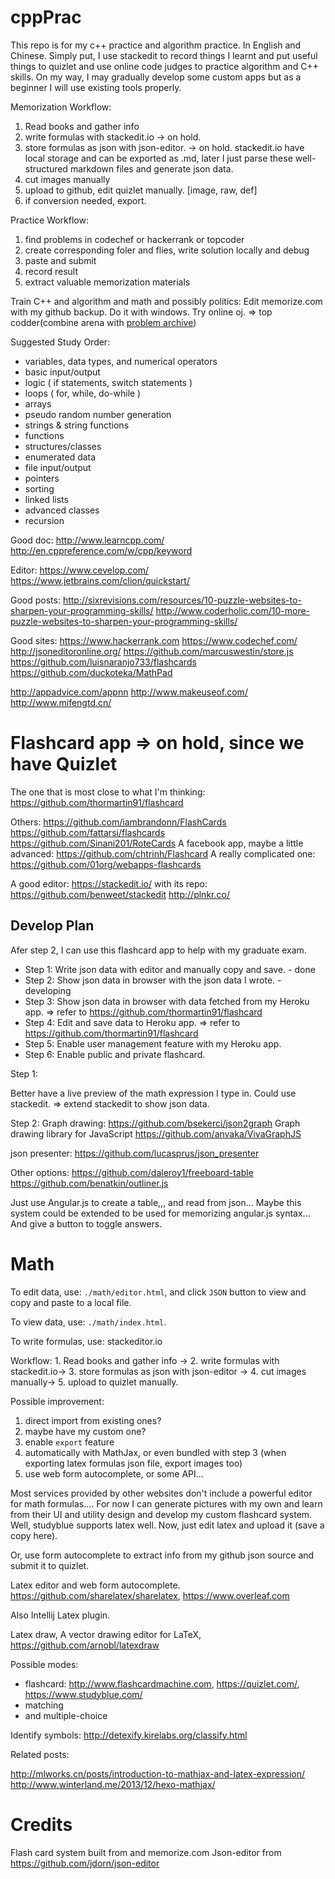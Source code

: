 # cppPrac
This repo is for my c++ practice and algorithm practice. In English and Chinese. Simply put, I use stackedit to record things I learnt and put useful things to quizlet and use online code judges to practice algorithm and C++ skills. On my way, I may gradually develop some custom apps but as a beginner I will use existing tools properly.

Memorization Workflow: 

1. Read books and gather info 
2. write formulas with stackedit.io  -> on hold.
3. store formulas as json with json-editor. -> on hold. stackedit.io have local storage and can be exported as .md, later I just parse these well-structured markdown files and generate json data.
4. cut images manually 
5. upload to github, edit quizlet manually. [image, raw, def]
6. if conversion needed, export.

Practice  Workflow:

1. find problems in codechef or hackerrank or topcoder
2. create corresponding foler and flies, write solution locally and debug
3. paste and submit
4. record result
5. extract valuable memorization materials


Train C++ and algorithm and math and possibly politics:
Edit memorize.com with my github backup. Do it with windows.
Try online oj. => top codder(combine arena with [problem archive](http://community.topcoder.com/tc?module=ProblemArchive))

Suggested Study Order:

* variables, data types, and numerical operators
* basic input/output
* logic ( if statements, switch statements )
* loops ( for, while, do-while )
* arrays
* pseudo random number generation
* strings & string functions
* functions
* structures/classes
* enumerated data
* file input/output
* pointers
* sorting
* linked lists
* advanced classes
* recursion

Good doc:
http://www.learncpp.com/
http://en.cppreference.com/w/cpp/keyword

Editor:
https://www.cevelop.com/
https://www.jetbrains.com/clion/quickstart/

Good posts:
http://sixrevisions.com/resources/10-puzzle-websites-to-sharpen-your-programming-skills/
http://www.coderholic.com/10-more-puzzle-websites-to-sharpen-your-programming-skills/

Good sites:
https://www.hackerrank.com
https://www.codechef.com/
http://jsoneditoronline.org/
https://github.com/marcuswestin/store.js
https://github.com/luisnaranjo733/flashcards
https://github.com/duckoteka/MathPad

http://appadvice.com/appnn
http://www.makeuseof.com/
http://www.mifengtd.cn/




# Flashcard app => on hold, since we have Quizlet
The one that is most close to what I'm thinking: https://github.com/thormartin91/flashcard


Others:
https://github.com/iambrandonn/FlashCards
https://github.com/fattarsi/flashcards
https://github.com/Sinani201/RoteCards 
A facebook app, maybe a little advanced: https://github.com/chtrinh/Flashcard
A really complicated one: https://github.com/01org/webapps-flashcards

A good editor: https://stackedit.io/ with its repo: https://github.com/benweet/stackedit
http://plnkr.co/

## Develop Plan
Afer step 2, I can use this flashcard app to help with my graduate exam.

* Step 1: Write json data with editor and manually copy and save. - done
* Step 2: Show json data in browser with the json data I wrote. - developing
* Step 3: Show json data in browser with data fetched from my Heroku app. => refer to https://github.com/thormartin91/flashcard
* Step 4: Edit and save data to Heroku app. => refer to https://github.com/thormartin91/flashcard
* Step 5: Enable user management feature with my Heroku app.
* Step 6: Enable public and private flashcard.

Step 1:

Better have a live preview of the math expression I type in. Could use stackedit. 
=> extend stackedit to show json data.

Step 2:
Graph drawing: https://github.com/bsekerci/json2graph
Graph drawing library for JavaScript https://github.com/anvaka/VivaGraphJS

json presenter:
https://github.com/lucasprus/json_presenter

Other options:
https://github.com/daleroy1/freeboard-table
https://github.com/benatkin/outliner.js

Just use Angular.js to create a table,,, and read from json...  Maybe this system could be extended to be used for memorizing angular.js syntax... And give a button to toggle answers.

# Math
To edit data, use: `./math/editor.html`, and click `JSON` button to view and copy and paste to a local file.

To view data, use: `./math/index.html`.

To write formulas, use: stackeditor.io

Workflow: 1. Read books and gather info -> 2. write formulas with stackedit.io-> 3. store formulas as json with json-editor -> 4. cut images manually-> 5. upload to quizlet manually.

Possible improvement:

1. direct import from existing ones?
2. maybe have my custom one?
3. enable `export` feature
4. automatically with MathJax, or even bundled with step 3 (when exporting latex formulas json file, export images too)
5. use web form autocomplete, or some API...

Most services provided by other websites don't include a powerful editor for math formulas.... For now I can generate pictures with my own and learn from their UI and utility design and develop my custom flashcard system. Well, studyblue supports latex well. Now, just edit latex and upload it (save a copy here). 

Or, use form autocomplete to extract info from my github json source and submit it to quizlet.

Latex editor and web form autocomplete. https://github.com/sharelatex/sharelatex, https://www.overleaf.com

Also Intellij Latex plugin.

Latex draw, A vector drawing editor for LaTeX, https://github.com/arnobl/latexdraw


Possible modes:

* flashcard: http://www.flashcardmachine.com, https://quizlet.com/, https://www.studyblue.com/
* matching
* and multiple-choice



Identify symbols: http://detexify.kirelabs.org/classify.html



Related posts:

http://mlworks.cn/posts/introduction-to-mathjax-and-latex-expression/
http://www.winterland.me/2013/12/hexo-mathjax/


# Credits
Flash card system built from and memorize.com
Json-editor from https://github.com/jdorn/json-editor
